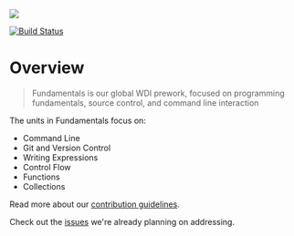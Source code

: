 ![](https://ga-dash.s3.amazonaws.com/production/assets/logo-9f88ae6c9c3871690e33280fcf557f33.png)

[![Build Status](https://travis-ci.org/ga-wdi/fundamentals.svg)](https://travis-ci.org/ga-wdi/fundamentals)

# Overview
> Fundamentals is our global WDI prework, focused on programming fundamentals, source control, and command line interaction

The units in Fundamentals focus on:
- Command Line
- Git and Version Control
- Writing Expressions
- Control Flow
- Functions
- Collections

Read more about our [contribution guidelines](CONTRIBUTING.md).

Check out the [issues](https://github.com/generalassembly/fundamentals/issues) we're already planning on addressing.
